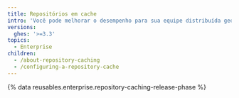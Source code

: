 ```yaml
---
title: Repositórios em cache
intro: 'Você pode melhorar o desempenho para sua equipe distribuída geograficamente com cache de repositórios, que fornece espelhos somente leitura próximos aos seus usuários e clientes do CI.'
versions:
  ghes: '>=3.3'
topics:
  - Enterprise
children:
  - /about-repository-caching
  - /configuring-a-repository-cache
---
```


{% data reusables.enterprise.repository-caching-release-phase %}
